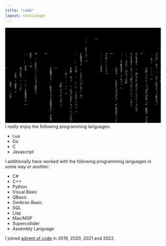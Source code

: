 ```yaml
---
title: "code"
layout: staticpage
---
```


![code](/img/code.jpg)
I really enjoy the following programming languages:

- Lua
- Go
- C
- Javascript

I additionally have worked with the following programming languages in some way or another:

- C#
- C++
- Python
- Visual Basic
- QBasic
- Omikron Basic
- SQL
- Lisp
- Max/MSP
- Supercollider
- Assembly Language

I joined [advent of code](github.com/usysrc/aoc) in 2019, 2020, 2021 and 2022.

